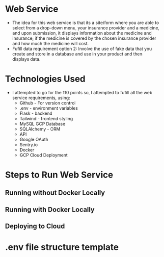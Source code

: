 # Web Service
* The idea for this web service is that its a site/form where you are able to select from a drop-down menu, your insurance provider and a medicine, and upon submission, it displays information about the medicine and insurance; if the medicine is covered by the chosen insurance provider and how much the medicine will cost.
* Fufill data requirement option 2: Involve the use of fake data that you create and store in a database and use in your product and then displays data.

# Technologies Used
* I attempted to go for the 110 points so, I attempted to fufill all the web service requirements, using:
    * Github - For version control
    * .env - environment variables
    * Flask - backend
    * Tailwind - frontend styling
    * MySQL GCP Database 
    * SQLAlchemy - ORM
    * API
    * Google OAuth
    * Sentry.io
    * Docker
    * GCP Cloud Deployment

# Steps to Run Web Service

## Running without Docker Locally

## Running with Docker Locally

## Deploying to Cloud

# .env file structure template

